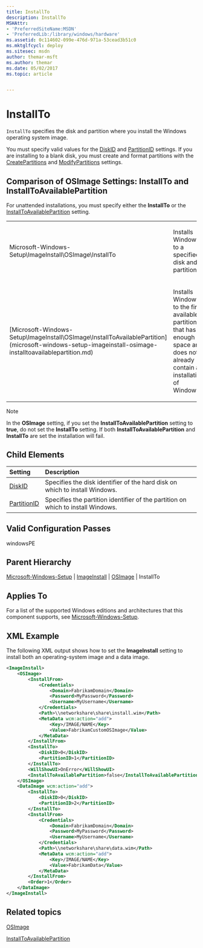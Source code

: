 ```yaml
---
title: InstallTo
description: InstallTo
MSHAttr:
- 'PreferredSiteName:MSDN'
- 'PreferredLib:/library/windows/hardware'
ms.assetid: 0c114602-099e-476d-971a-53cead3b51c0
ms.mktglfcycl: deploy
ms.sitesec: msdn
author: themar-msft
ms.author: themar
ms.date: 05/02/2017
ms.topic: article


---
```

# InstallTo

`InstallTo` specifies the disk and partition where you install the Windows operating system image.

You must specify valid values for the [DiskID](microsoft-windows-setup-imageinstall-osimage-installto-diskid.md) and [PartitionID](microsoft-windows-setup-imageinstall-osimage-installto-partitionid.md) settings. If you are installing to a blank disk, you must create and format partitions with the [CreatePartitions](microsoft-windows-setup-diskconfiguration-disk-createpartitions.md) and [ModifyPartitions](microsoft-windows-setup-diskconfiguration-disk-modifypartitions.md) settings.

## Comparison of OSImage Settings: InstallTo and InstallToAvailablePartition

For unattended installations, you must specify either the **InstallTo** or the [InstallToAvailablePartition](microsoft-windows-setup-imageinstall-osimage-installtoavailablepartition.md) setting.

<table>
<colgroup>
<col width="50%" />
<col width="50%" />
</colgroup>
<tbody>
<tr class="odd">
<td><p>Microsoft-Windows-Setup\ImageInstall\OSImage\InstallTo</p></td>
<td><p>Installs Windows to a specified disk and partition.</p></td>
</tr>
<tr class="even">
<td><p>[Microsoft-Windows-Setup\ImageInstall\OSImage\InstallToAvailablePartition](microsoft-windows-setup-imageinstall-osimage-installtoavailablepartition.md)</p></td>
<td><p>Installs Windows to the first available partition that has enough space and does not already contain an installation of Windows.</p></td>
</tr>
</tbody>
</table>

> [!Note]
> In the **OSImage** setting, if you set the **InstallToAvailablePartition** setting to **true**, do not set the **InstallTo** setting.
> If both **InstallToAvailablePartition** and **InstallTo** are set the installation will fail.

## Child Elements

| Setting                 | Description                                                                           |
|:------------------------|:--------------------------------------------------------------------------------------|
| [DiskID](microsoft-windows-setup-imageinstall-osimage-installto-diskid.md) | Specifies the disk identifier of the hard disk on which to install Windows. |
| [PartitionID](microsoft-windows-setup-imageinstall-osimage-installto-partitionid.md) | Specifies the partition identifier of the partition on which to install Windows. |

## Valid Configuration Passes

windowsPE

## Parent Hierarchy

[Microsoft-Windows-Setup](microsoft-windows-setup.md) | [ImageInstall](microsoft-windows-setup-imageinstall.md) | [OSImage](microsoft-windows-setup-imageinstall-osimage.md) | InstallTo

## Applies To

For a list of the supported Windows editions and architectures that this component supports, see [Microsoft-Windows-Setup](microsoft-windows-setup.md).

## XML Example

The following XML output shows how to set the **ImageInstall** setting to install both an operating-system image and a data image.

```XML
<ImageInstall>
    <OSImage>
        <InstallFrom>
            <Credentials>
                <Domain>FabrikamDomain</Domain>
                <Password>MyPassword</Password>
                <Username>MyUsername</Username>
            </Credentials>
            <Path>\\networkshare\share\install.wim</Path>
            <MetaData wcm:action="add">
                <Key>/IMAGE/NAME</Key>
                <Value>FabrikamCustomOSImage</Value>
            </MetaData>
        </InstallFrom>
        <InstallTo>
            <DiskID>0</DiskID>
            <PartitionID>1</PartitionID>
        </InstallTo>
        <WillShowUI>OnError</WillShowUI>
        <InstallToAvailablePartition>false</InstallToAvailablePartition>
    </OSImage>
    <DataImage wcm:action="add">
        <InstallTo>
            <DiskID>0</DiskID>
            <PartitionID>2</PartitionID>
        </InstallTo>
        <InstallFrom>
            <Credentials>
                <Domain>FabrikamDomain</Domain>
                <Password>MyPassword</Password>
                <Username>MyUsername</Username>
            </Credentials>
            <Path>\\networkshare\share\data.wim</Path>
            <MetaData wcm:action="add">
                <Key>/IMAGE/NAME</Key>
                <Value>FabrikamData</Value>
            </MetaData>
        </InstallFrom>
        <Order>1</Order>
    </DataImage>
</ImageInstall>
```

## Related topics

[OSImage](microsoft-windows-setup-imageinstall-osimage.md)

[InstallToAvailablePartition](microsoft-windows-setup-imageinstall-osimage-installtoavailablepartition.md)
